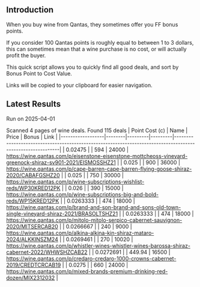 ## Introduction

When you buy wine from Qantas, they sometimes offer you FF bonus points. 

If you consider 100 Qantas points is roughly equal to between 1 to 3 dollars, this can sometimes mean that a wine purchase is no cost, or will actually profit the buyer.

This quick script allows you to quickly find all good deals, and sort by Bonus Point to Cost Value.

Links will be copied to your clipboard for easier navigation.

## Latest Results

Run on 2025-04-01

Scanned 4 pages of wine deals.
Found 115 deals
|   Point Cost (c) | Name   |   Price |   Bonus | Link                                                                                                       |
|------------------|--------|---------|---------|------------------------------------------------------------------------------------------------------------|
|        0.02475   |        |  594    |   24000 | https://wine.qantas.com/p/eisenstone-eisenstone-mottcheoss-vineyard-greenock-shiraz-sv901-2021/EISMOSSHZ21 |
|        0.025     |        |  900    |   36000 | https://wine.qantas.com/p/cape-barren-cape-barren-flying-goose-shiraz-2020/CABAFGSHZ20                     |
|        0.025     |        |  750    |   30000 | https://wine.qantas.com/p/wine-subscriptions-wishlist-reds/WP30KRED12PK                                    |
|        0.026     |        |  390    |   15000 | https://wine.qantas.com/p/wine-subscriptions-big-and-bold-reds/WP15KRED12PK                                |
|        0.0263333 |        |  474    |   18000 | https://wine.qantas.com/p/brand-and-son-brand-and-sons-old-town-single-vineyard-shiraz-2021/BRASOLTSHZ21   |
|        0.0263333 |        |  474    |   18000 | https://wine.qantas.com/p/mitolo-mitolo-serpico-cabernet-sauvignon-2020/MITSERCAB20                        |
|        0.0266667 |        |  240    |    9000 | https://wine.qantas.com/p/alkina-alkina-kin-shiraz-mataro-2024/ALKKINSZM24                                 |
|        0.0269461 |        |  270    |   10020 | https://wine.qantas.com/p/whistler-wines-whistler-wines-barossa-shiraz-cabernet-2022/WHWSHZCAB22           |
|        0.0272691 |        |  449.94 |   16500 | https://wine.qantas.com/p/credaro-credaro-1000-crowns-cabernet-2019/CREDTCRCAB19                           |
|        0.0275    |        |  660    |   24000 | https://wine.qantas.com/p/mixed-brands-premium-drinking-red-dozen/MIX2312032                               |

